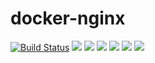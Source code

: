 # docker-nginx

[![Build Status](https://travis-ci.org/xutl/docker-nginx.svg?branch=master)](https://travis-ci.org/xutl/docker-nginx) ![](https://img.shields.io/badge/Nginx-1.13.9-brightgreen.svg) ![](https://img.shields.io/badge/Nginx-1.12.2-brightgreen.svg) ![](https://img.shields.io/badge/Ubuntu-xenial-brightgreen.svg) ![](https://img.shields.io/badge/Debian-stretch-brightgreen.svg) ![](https://img.shields.io/docker/stars/xutl/nginx.svg) ![](https://img.shields.io/docker/pulls/xutl/nginx.svg)


